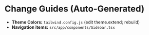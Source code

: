 # Change Guides (Auto-Generated)

- **Theme Colors:** `tailwind.config.js` (edit theme.extend; rebuild)
- **Navigation items:** `src/app/components/Sidebar.tsx`
